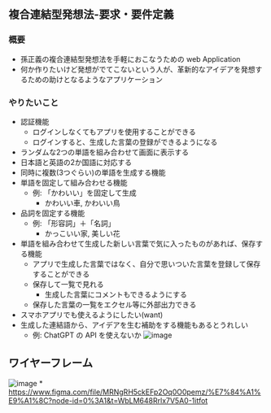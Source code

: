 ## 複合連結型発想法-要求・要件定義

### 概要

* 孫正義の複合連結型発想法を手軽におこなうための web Application
* 何か作りたいけど発想がでてこないという人が、革新的なアイデアを発想するための助けとなるようなアプリケーション

### やりたいこと

* 認証機能
    * ログインしなくてもアプリを使用することができる
    * ログインすると、生成した言葉の登録ができるようになる
* ランダムな2つの単語を組み合わせて画面に表示する
* 日本語と英語の2か国語に対応する
* 同時に複数(3つぐらい)の単語を生成する機能
* 単語を固定して組み合わせる機能
    * 例: 「かわいい」を固定して生成
        * かわいい車, かわいい鳥
* 品詞を固定する機能
    * 例: 「形容詞」＋「名詞」
        * かっこいい家, 美しい花
* 単語を組み合わせて生成した新しい言葉で気に入ったものがあれば、保存する機能
    * アプリで生成した言葉ではなく、自分で思いついた言葉を登録して保存することができる
    * 保存して一覧で見れる
        * 生成した言葉にコメントもできるようにする
    * 保存した言葉の一覧をエクセル等に外部出力できる
* スマホアプリでも使えるようにしたい(want)
* 生成した連結語から、アイデアを生む補助をする機能もあるとうれしい
    * 例: ChatGPT の API を使えないか
![image](https://user-images.githubusercontent.com/59964162/223427135-a9a21d9d-9274-4104-9d79-d4891689ecf0.png)

## ワイヤーフレーム

![image](https://user-images.githubusercontent.com/59964162/223427515-097688a5-d2c7-4f4f-b8c6-c1dcae88baec.png)
    * https://www.figma.com/file/MRNgRH5ckEFp2Oq0O0pemz/%E7%84%A1%E9%A1%8C?node-id=0%3A1&t=WbLM648Rrlx7V5A0-1itfot

